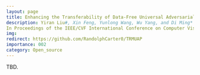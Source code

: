 ```yaml
---
layout: page
title: Enhancing the Transferability of Data-Free Universal Adversarial Perturbation via Truncated Ratio Maximization
description: Yiran Liu#, Xin Feng, Yunlong Wang, Wu Yang, and Di Ming*
In Proceedings of the IEEE/CVF International Conference on Computer Vision, Oct 2023
img:
redirect: https://github.com/RandolphCarter0/TRMUAP
importance: 002
category: Open_source
---
```


<!-- ---
layout: page
title: TRM-UAP: Enhancing the Transferability of Data-Free Universal Adversarial Perturbation via Truncated Ratio Maximization
description: Yiran Liu#, Xin Feng, Yunlong Wang, Wu Yang, and Di Ming*
In Proceedings of the IEEE/CVF International Conference on Computer Vision, Oct 2023
img:
redirect: https://github.com/RandolphCarter0/TRMUAP
importance: 002
category: Open_source
--- -->


TBD.
